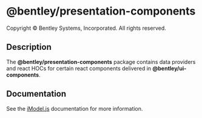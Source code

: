 # @bentley/presentation-components

Copyright © Bentley Systems, Incorporated. All rights reserved.

## Description

The __@bentley/presentation-components__ package contains data providers and react HOCs for
certain react components delivered in __@bentley/ui-components__.

## Documentation

See the [iModel.js](https://www.imodeljs.org) documentation for more information.
